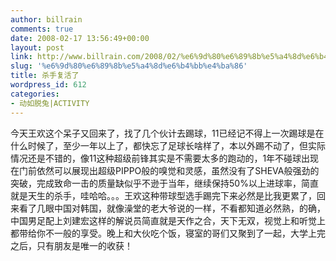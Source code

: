 ```yaml
---
author: billrain
comments: true
date: 2008-02-17 13:56:49+00:00
layout: post
link: http://www.billrain.com/2008/02/%e6%9d%80%e6%89%8b%e5%a4%8d%e6%b4%bb%e4%ba%86/
slug: '%e6%9d%80%e6%89%8b%e5%a4%8d%e6%b4%bb%e4%ba%86'
title: 杀手复活了
wordpress_id: 612
categories:
- 动如脱兔|ACTIVITY
---
```


今天王欢这个呆子又回来了，找了几个伙计去踢球，11已经记不得上一次踢球是在什么时候了，至少一年以上了，都快忘了足球长啥样了，本以外踢不动了，但实际情况还是不错的，像11这种超级前锋其实是不需要太多的跑动的，1年不碰球出现在门前依然可以展现出超级PIPPO般的嗅觉和灵感，虽然没有了SHEVA般强劲的突破，完成致命一击的质量缺似乎不逊于当年，继续保持50%以上进球率，简直就是天生的杀手，哇哈哈。。。王欢这种带球型选手踢完下来必然是比我更累了，回来看了几眼中国对韩国，就像澡堂的老大爷说的一样，不看都知道必然熟，的确，中国男足配上刘建宏这样的解说员简直就是天作之合，天下无双，视觉上和听觉上都带给你不一般的享受。晚上和大伙吃个饭，寝室的哥们又聚到了一起，大学上完之后，只有朋友是唯一的收获！
